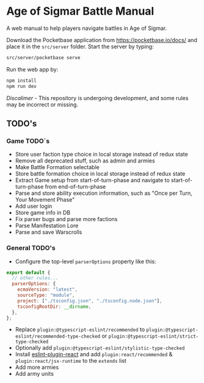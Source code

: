 # Age of Sigmar Battle Manual

A web manual to help players navigate battles in Age of Sigmar.

Download the Pocketbase application from <https://pocketbase.io/docs/> and place it in the `src/server` folder.
Start the server by typing:

```bash
src/server/pocketbase serve
```

Run the web app by:

```bash
npm install
npm run dev
```

_Discalimer_ - This repository is undergoing development, and some rules may be incorrect or missing.

## TODO's

### Game TODO´s

- Store user faction type choice in local storage instead of redux state
- Remove all deprecated stuff, such as admin and armies
- Make Battle Formation selectable
- Store battle formation choice in local storage instead of redux state
- Extract Game setup from start-of-turn-phase and navigate to start-of-turn-phase from end-of-turn-phase
- Parse and store ability execution information, such as "Once per Turn, Your Movement Phase"
- Add user login
- Store game info in DB
- Fix parser bugs and parse more factions
- Parse Manifestation Lore
- Parse and save Warscrolls

### General TODO's

- Configure the top-level `parserOptions` property like this:

```js
export default {
  // other rules...
  parserOptions: {
    ecmaVersion: "latest",
    sourceType: "module",
    project: ["./tsconfig.json", "./tsconfig.node.json"],
    tsconfigRootDir: __dirname,
  },
};
```

- Replace `plugin:@typescript-eslint/recommended` to `plugin:@typescript-eslint/recommended-type-checked` or `plugin:@typescript-eslint/strict-type-checked`
- Optionally add `plugin:@typescript-eslint/stylistic-type-checked`
- Install [eslint-plugin-react](https://github.com/jsx-eslint/eslint-plugin-react) and add `plugin:react/recommended` & `plugin:react/jsx-runtime` to the `extends` list
- Add more armies
- Add army units
